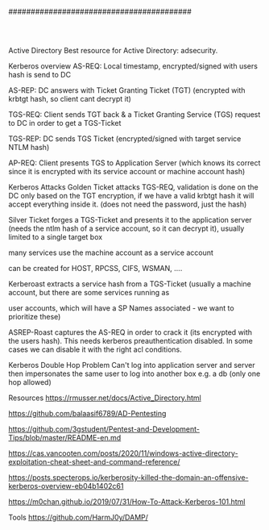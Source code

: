 #########################################
##
##
<br>

Active Directory
Best resource for Active Directory: adsecurity.

Kerberos overview
AS-REQ: Local timestamp, encrypted/signed with users hash is send to DC

AS-REP: DC answers with Ticket Granting Ticket (TGT) (encrypted with krbtgt hash, so client cant decrypt it)

TGS-REQ: Client sends TGT back & a Ticket Granting Service (TGS) request to DC in order to get a TGS-Ticket

TGS-REP: DC sends TGS Ticket (encrypted/signed with target service NTLM hash)

AP-REQ: Client presents TGS to Application Server (which knows its correct since it is encrypted with its service account or machine account hash)

Kerberos Attacks
Golden Ticket attacks TGS-REQ, validation is done on the DC only based on the TGT encryption, if we have a valid krbtgt hash it will accept everything inside it. (does not need the password, just the hash)

Silver Ticket forges a TGS-Ticket and presents it to the application server (needs the ntlm hash of a service account, so it can decrypt it), usually limited to a single target box

many services use the machine account as a service account

can be created for HOST, RPCSS, CIFS, WSMAN, .... 

Kerberoast extracts a service hash from a TGS-Ticket (usually a machine account, but there are some services running as 

user accounts, which will have a SP Names associated - we want to prioritize these)

ASREP-Roast captures the AS-REQ in order to crack it (its encrypted with the users hash). This needs kerberos preauthentication disabled. In some cases we can disable it with the right acl conditions.

Kerberos Double Hop Problem
Can't log into application server and server then impersonates the same user to log into another box e.g. a db (only one hop allowed)

Resources
​https://rmusser.net/docs/Active_Directory.html​

​https://github.com/balaasif6789/AD-Pentesting​

​https://github.com/3gstudent/Pentest-and-Development-Tips/blob/master/README-en.md​

​https://cas.vancooten.com/posts/2020/11/windows-active-directory-exploitation-cheat-sheet-and-command-reference/​

​https://posts.specterops.io/kerberosity-killed-the-domain-an-offensive-kerberos-overview-eb04b1402c61​

​https://m0chan.github.io/2019/07/31/How-To-Attack-Kerberos-101.html​

Tools
​https://github.com/HarmJ0y/DAMP/​

